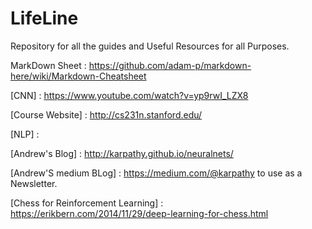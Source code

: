 # LifeLine
Repository for all the guides and Useful Resources for all Purposes.

MarkDown Sheet : https://github.com/adam-p/markdown-here/wiki/Markdown-Cheatsheet


[CNN] : https://www.youtube.com/watch?v=yp9rwI_LZX8

[Course Website] : http://cs231n.stanford.edu/


[NLP] : 
      
[Andrew's Blog] : http://karpathy.github.io/neuralnets/



[Andrew'S medium BLog] : https://medium.com/@karpathy to use as a Newsletter.

[Chess for Reinforcement Learning] : https://erikbern.com/2014/11/29/deep-learning-for-chess.html
